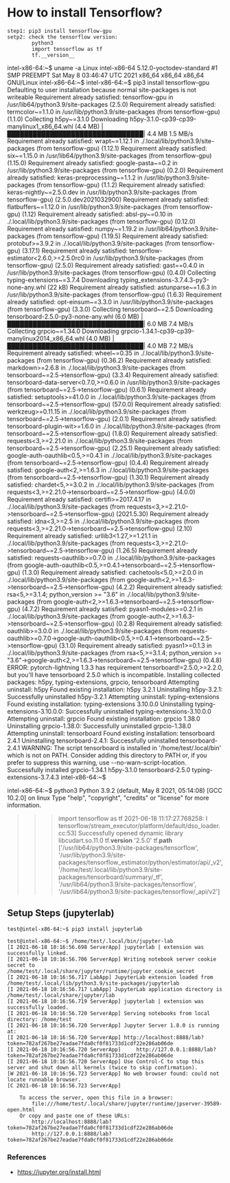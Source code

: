 # How to install Tensorflow?
    step1: pip3 install tensorflow-gpu
    setp2: check the tensorflow version:
            python3
            import tensorflow as tf
            tf.__version__    




intel-x86-64:~$ uname -a
Linux intel-x86-64 5.12.0-yoctodev-standard #1 SMP PREEMPT Sat May 8 03:46:47 UTC 2021 x86_64 x86_64 x86_64 GNU/Linux
intel-x86-64:~$ 
intel-x86-64:~$ pip3 install tensorflow-gpu
Defaulting to user installation because normal site-packages is not writeable
Requirement already satisfied: tensorflow-gpu in /usr/lib64/python3.9/site-packages (2.5.0)
Requirement already satisfied: termcolor~=1.1.0 in /usr/lib/python3.9/site-packages (from tensorflow-gpu) (1.1.0)
Collecting h5py~=3.1.0
  Downloading h5py-3.1.0-cp39-cp39-manylinux1_x86_64.whl (4.4 MB)
     |████████████████████████████████| 4.4 MB 1.5 MB/s 
Requirement already satisfied: wrapt~=1.12.1 in ./.local/lib/python3.9/site-packages (from tensorflow-gpu) (1.12.1)
Requirement already satisfied: six~=1.15.0 in /usr/lib64/python3.9/site-packages (from tensorflow-gpu) (1.15.0)
Requirement already satisfied: google-pasta~=0.2 in /usr/lib/python3.9/site-packages (from tensorflow-gpu) (0.2.0)
Requirement already satisfied: keras-preprocessing~=1.1.2 in /usr/lib/python3.9/site-packages (from tensorflow-gpu) (1.1.2)
Requirement already satisfied: keras-nightly~=2.5.0.dev in /usr/lib/python3.9/site-packages (from tensorflow-gpu) (2.5.0.dev2021032900)
Requirement already satisfied: flatbuffers~=1.12.0 in /usr/lib/python3.9/site-packages (from tensorflow-gpu) (1.12)
Requirement already satisfied: absl-py~=0.10 in ./.local/lib/python3.9/site-packages (from tensorflow-gpu) (0.12.0)
Requirement already satisfied: numpy~=1.19.2 in /usr/lib64/python3.9/site-packages (from tensorflow-gpu) (1.19.5)
Requirement already satisfied: protobuf>=3.9.2 in ./.local/lib/python3.9/site-packages (from tensorflow-gpu) (3.17.1)
Requirement already satisfied: tensorflow-estimator<2.6.0,>=2.5.0rc0 in /usr/lib/python3.9/site-packages (from tensorflow-gpu) (2.5.0)
Requirement already satisfied: gast==0.4.0 in /usr/lib/python3.9/site-packages (from tensorflow-gpu) (0.4.0)
Collecting typing-extensions~=3.7.4
  Downloading typing_extensions-3.7.4.3-py3-none-any.whl (22 kB)
Requirement already satisfied: astunparse~=1.6.3 in /usr/lib/python3.9/site-packages (from tensorflow-gpu) (1.6.3)
Requirement already satisfied: opt-einsum~=3.3.0 in /usr/lib/python3.9/site-packages (from tensorflow-gpu) (3.3.0)
Collecting tensorboard~=2.5
  Downloading tensorboard-2.5.0-py3-none-any.whl (6.0 MB)
     |████████████████████████████████| 6.0 MB 7.4 MB/s 
Collecting grpcio~=1.34.0
  Downloading grpcio-1.34.1-cp39-cp39-manylinux2014_x86_64.whl (4.0 MB)
     |████████████████████████████████| 4.0 MB 7.2 MB/s 
Requirement already satisfied: wheel~=0.35 in ./.local/lib/python3.9/site-packages (from tensorflow-gpu) (0.36.2)
Requirement already satisfied: markdown>=2.6.8 in ./.local/lib/python3.9/site-packages (from tensorboard~=2.5->tensorflow-gpu) (3.3.4)
Requirement already satisfied: tensorboard-data-server<0.7.0,>=0.6.0 in /usr/lib/python3.9/site-packages (from tensorboard~=2.5->tensorflow-gpu) (0.6.1)
Requirement already satisfied: setuptools>=41.0.0 in ./.local/lib/python3.9/site-packages (from tensorboard~=2.5->tensorflow-gpu) (57.0.0)
Requirement already satisfied: werkzeug>=0.11.15 in ./.local/lib/python3.9/site-packages (from tensorboard~=2.5->tensorflow-gpu) (2.0.1)
Requirement already satisfied: tensorboard-plugin-wit>=1.6.0 in ./.local/lib/python3.9/site-packages (from tensorboard~=2.5->tensorflow-gpu) (1.8.0)
Requirement already satisfied: requests<3,>=2.21.0 in ./.local/lib/python3.9/site-packages (from tensorboard~=2.5->tensorflow-gpu) (2.25.1)
Requirement already satisfied: google-auth-oauthlib<0.5,>=0.4.1 in ./.local/lib/python3.9/site-packages (from tensorboard~=2.5->tensorflow-gpu) (0.4.4)
Requirement already satisfied: google-auth<2,>=1.6.3 in ./.local/lib/python3.9/site-packages (from tensorboard~=2.5->tensorflow-gpu) (1.30.1)
Requirement already satisfied: chardet<5,>=3.0.2 in ./.local/lib/python3.9/site-packages (from requests<3,>=2.21.0->tensorboard~=2.5->tensorflow-gpu) (4.0.0)
Requirement already satisfied: certifi>=2017.4.17 in ./.local/lib/python3.9/site-packages (from requests<3,>=2.21.0->tensorboard~=2.5->tensorflow-gpu) (2021.5.30)
Requirement already satisfied: idna<3,>=2.5 in ./.local/lib/python3.9/site-packages (from requests<3,>=2.21.0->tensorboard~=2.5->tensorflow-gpu) (2.10)
Requirement already satisfied: urllib3<1.27,>=1.21.1 in ./.local/lib/python3.9/site-packages (from requests<3,>=2.21.0->tensorboard~=2.5->tensorflow-gpu) (1.26.5)
Requirement already satisfied: requests-oauthlib>=0.7.0 in ./.local/lib/python3.9/site-packages (from google-auth-oauthlib<0.5,>=0.4.1->tensorboard~=2.5->tensorflow-gpu) (1.3.0)
Requirement already satisfied: cachetools<5.0,>=2.0.0 in ./.local/lib/python3.9/site-packages (from google-auth<2,>=1.6.3->tensorboard~=2.5->tensorflow-gpu) (4.2.2)
Requirement already satisfied: rsa<5,>=3.1.4; python_version >= "3.6" in ./.local/lib/python3.9/site-packages (from google-auth<2,>=1.6.3->tensorboard~=2.5->tensorflow-gpu) (4.7.2)
Requirement already satisfied: pyasn1-modules>=0.2.1 in ./.local/lib/python3.9/site-packages (from google-auth<2,>=1.6.3->tensorboard~=2.5->tensorflow-gpu) (0.2.8)
Requirement already satisfied: oauthlib>=3.0.0 in ./.local/lib/python3.9/site-packages (from requests-oauthlib>=0.7.0->google-auth-oauthlib<0.5,>=0.4.1->tensorboard~=2.5->tensorflow-gpu) (3.1.0)
Requirement already satisfied: pyasn1>=0.1.3 in ./.local/lib/python3.9/site-packages (from rsa<5,>=3.1.4; python_version >= "3.6"->google-auth<2,>=1.6.3->tensorboard~=2.5->tensorflow-gpu) (0.4.8)
ERROR: pytorch-lightning 1.3.3 has requirement tensorboard!=2.5.0,>=2.2.0, but you'll have tensorboard 2.5.0 which is incompatible.
Installing collected packages: h5py, typing-extensions, grpcio, tensorboard
  Attempting uninstall: h5py
    Found existing installation: h5py 3.2.1
    Uninstalling h5py-3.2.1:
      Successfully uninstalled h5py-3.2.1
  Attempting uninstall: typing-extensions
    Found existing installation: typing-extensions 3.10.0.0
    Uninstalling typing-extensions-3.10.0.0:
      Successfully uninstalled typing-extensions-3.10.0.0
  Attempting uninstall: grpcio
    Found existing installation: grpcio 1.38.0
    Uninstalling grpcio-1.38.0:
      Successfully uninstalled grpcio-1.38.0
  Attempting uninstall: tensorboard
    Found existing installation: tensorboard 2.4.1
    Uninstalling tensorboard-2.4.1:
      Successfully uninstalled tensorboard-2.4.1
  WARNING: The script tensorboard is installed in '/home/test/.local/bin' which is not on PATH.
  Consider adding this directory to PATH or, if you prefer to suppress this warning, use --no-warn-script-location.
Successfully installed grpcio-1.34.1 h5py-3.1.0 tensorboard-2.5.0 typing-extensions-3.7.4.3
intel-x86-64:~$ 

intel-x86-64:~$ python3
Python 3.9.2 (default, May  8 2021, 05:14:08) 
[GCC 10.2.0] on linux
Type "help", "copyright", "credits" or "license" for more information.
>>> import tensorflow as tf
2021-06-18 11:17:27.768258: I tensorflow/stream_executor/platform/default/dso_loader.cc:53] Successfully opened dynamic library libcudart.so.11.0
>>> tf.__version__
'2.5.0'
>>> tf.__path__
['/usr/lib64/python3.9/site-packages/tensorflow', '/usr/lib/python3.9/site-packages/tensorflow_estimator/python/estimator/api/_v2', '/home/test/.local/lib/python3.9/site-packages/tensorboard/summary/_tf', '/usr/lib64/python3.9/site-packages/tensorflow', '/usr/lib64/python3.9/site-packages/tensorflow/_api/v2']
>>> 


## Setup Steps (jupyterlab)

```
test@intel-x86-64:~$ pip3 install jupyterlab
```
```
test@intel-x86-64:~$ /home/test/.local/bin/jupyter-lab
[I 2021-06-18 10:16:56.698 ServerApp] jupyterlab | extension was successfully linked.
[I 2021-06-18 10:16:56.706 ServerApp] Writing notebook server cookie secret to /home/test/.local/share/jupyter/runtime/jupyter_cookie_secret
[I 2021-06-18 10:16:56.717 LabApp] JupyterLab extension loaded from /home/test/.local/lib/python3.9/site-packages/jupyterlab
[I 2021-06-18 10:16:56.717 LabApp] JupyterLab application directory is /home/test/.local/share/jupyter/lab
[I 2021-06-18 10:16:56.719 ServerApp] jupyterlab | extension was successfully loaded.
[I 2021-06-18 10:16:56.720 ServerApp] Serving notebooks from local directory: /home/test
[I 2021-06-18 10:16:56.720 ServerApp] Jupyter Server 1.8.0 is running at:
[I 2021-06-18 10:16:56.720 ServerApp] http://localhost:8888/lab?token=782af267be27eadae7fda0cf0f81733d1cdf22e286ab06de
[I 2021-06-18 10:16:56.720 ServerApp]     http://127.0.0.1:8888/lab?token=782af267be27eadae7fda0cf0f81733d1cdf22e286ab06de
[I 2021-06-18 10:16:56.720 ServerApp] Use Control-C to stop this server and shut down all kernels (twice to skip confirmation).
[W 2021-06-18 10:16:56.723 ServerApp] No web browser found: could not locate runnable browser.
[C 2021-06-18 10:16:56.723 ServerApp] 
    
    To access the server, open this file in a browser:
        file:///home/test/.local/share/jupyter/runtime/jpserver-39589-open.html
    Or copy and paste one of these URLs:
        http://localhost:8888/lab?token=782af267be27eadae7fda0cf0f81733d1cdf22e286ab06de
        http://127.0.0.1:8888/lab?token=782af267be27eadae7fda0cf0f81733d1cdf22e286ab06de

```

### References

* https://jupyter.org/install.html

